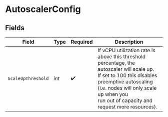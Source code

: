 # AutoscalerConfig


## Fields

| Field                                                                                                                                                                                                                                  | Type                                                                                                                                                                                                                                   | Required                                                                                                                                                                                                                               | Description                                                                                                                                                                                                                            |
| -------------------------------------------------------------------------------------------------------------------------------------------------------------------------------------------------------------------------------------- | -------------------------------------------------------------------------------------------------------------------------------------------------------------------------------------------------------------------------------------- | -------------------------------------------------------------------------------------------------------------------------------------------------------------------------------------------------------------------------------------- | -------------------------------------------------------------------------------------------------------------------------------------------------------------------------------------------------------------------------------------- |
| `ScaleUpThreshold`                                                                                                                                                                                                                     | *int*                                                                                                                                                                                                                                  | :heavy_check_mark:                                                                                                                                                                                                                     | If vCPU utilization rate is above this threshold percentage, the autoscaler will scale up.<br/>If set to 100 this disables preemptive autoscaling (i.e. nodes will only scale up when you<br/>run out of capacity and request more resources). |